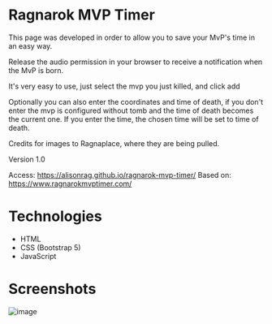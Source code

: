 # Ragnarok MVP Timer
This page was developed in order to allow you to save your MvP's time in an easy way.

Release the audio permission in your browser to receive a notification when the MvP is born.

It's very easy to use, just select the mvp you just killed, and click add

Optionally you can also enter the coordinates and time of death, if you don't enter the mvp is configured without tomb and the time of death becomes the current one. If you enter the time, the chosen time will be set to time of death.

Credits for images to Ragnaplace, where they are being pulled.

Version 1.0

Access: https://alisonrag.github.io/ragnarok-mvp-timer/
Based on: https://www.ragnarokmvptimer.com/

# Technologies
- HTML
- CSS (Bootstrap 5)
- JavaScript


# Screenshots
![image](https://user-images.githubusercontent.com/10372732/155405938-d62bb865-ecd9-4f29-be1b-bd4982c85f91.png)
